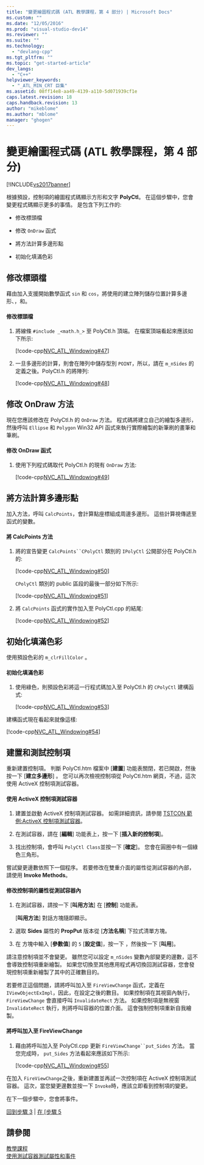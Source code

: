 ```yaml
---
title: "變更繪圖程式碼 (ATL 教學課程，第 4 部分) | Microsoft Docs"
ms.custom: ""
ms.date: "12/05/2016"
ms.prod: "visual-studio-dev14"
ms.reviewer: ""
ms.suite: ""
ms.technology: 
  - "devlang-cpp"
ms.tgt_pltfrm: ""
ms.topic: "get-started-article"
dev_langs: 
  - "C++"
helpviewer_keywords: 
  - "_ATL_MIN_CRT 巨集"
ms.assetid: 08ff14e8-aa49-4139-a110-5d071939cf1e
caps.latest.revision: 18
caps.handback.revision: 13
author: "mikeblome"
ms.author: "mblome"
manager: "ghogen"
---
```

# 變更繪圖程式碼 (ATL 教學課程，第 4 部分)
[!INCLUDE[vs2017banner](../assembler/inline/includes/vs2017banner.md)]

根據預設，控制項的繪圖程式碼顯示方形和文字 **PolyCtl**。  在這個步驟中，您會變更程式碼顯示更多的事情。  是包含下列工作的:  
  
-   修改標頭檔  
  
-   修改 `OnDraw` 函式  
  
-   將方法計算多邊形點  
  
-   初始化填滿色彩  
  
## 修改標頭檔  
 藉由加入支援開始數學函式 `sin` 和 `cos`，將使用的建立陣列儲存位置計算多邊形、，和。  
  
#### 修改標頭檔  
  
1.  將線條 `#include _<math.h_>` 至 PolyCtl.h 頂端。  在檔案頂端看起來應該如下所示:  
  
     [!code-cpp[NVC_ATL_Windowing#47](../atl/codesnippet/CPP/changing-the-drawing-code-atl-tutorial-part-4_1.cpp)]  
  
2.  一旦多邊形的計算，則會在陣列中儲存型別 `POINT`，所以，請在 `m_nSides` 的定義之後。PolyCtl.h 的將陣列:  
  
     [!code-cpp[NVC_ATL_Windowing#48](../atl/codesnippet/CPP/changing-the-drawing-code-atl-tutorial-part-4_2.h)]  
  
## 修改 OnDraw 方法  
 現在您應該修改在 PolyCtl.h 的 `OnDraw` 方法。  程式碼將建立自己的繪製多邊形，然後呼叫 `Ellipse` 和 `Polygon` Win32 API 函式來執行實際繪製的新筆刷的畫筆和筆刷。  
  
#### 修改 OnDraw 函式  
  
1.  使用下列程式碼取代 PolyCtl.h 的現有 `OnDraw` 方法:  
  
     [!code-cpp[NVC_ATL_Windowing#49](../atl/codesnippet/CPP/changing-the-drawing-code-atl-tutorial-part-4_3.cpp)]  
  
## 將方法計算多邊形點  
 加入方法，呼叫 `CalcPoints`，會計算點座標組成周邊多邊形。  這些計算視傳遞至函式的變數。  
  
#### 將 CalcPoints 方法  
  
1.  將的宣告變更 `CalcPoints``CPolyCtl` 類別的 `IPolyCtl` 公開部分在 PolyCtl.h 的:  
  
     [!code-cpp[NVC_ATL_Windowing#50](../atl/codesnippet/CPP/changing-the-drawing-code-atl-tutorial-part-4_4.h)]  
  
     `CPolyCtl` 類別的 public 區段的最後一部分如下所示:  
  
     [!code-cpp[NVC_ATL_Windowing#51](../atl/codesnippet/CPP/changing-the-drawing-code-atl-tutorial-part-4_5.h)]  
  
2.  將 `CalcPoints` 函式的實作加入至 PolyCtl.cpp 的結尾:  
  
     [!code-cpp[NVC_ATL_Windowing#52](../atl/codesnippet/CPP/changing-the-drawing-code-atl-tutorial-part-4_6.cpp)]  
  
## 初始化填滿色彩  
 使用預設色彩的 `m_clrFillColor` 。  
  
#### 初始化填滿色彩  
  
1.  使用綠色，則預設色彩將這一行程式碼加入至 PolyCtl.h 的 `CPolyCtl` 建構函式:  
  
     [!code-cpp[NVC_ATL_Windowing#53](../atl/codesnippet/CPP/changing-the-drawing-code-atl-tutorial-part-4_7.h)]  
  
 建構函式現在看起來就像這樣:  
  
 [!code-cpp[NVC_ATL_Windowing#54](../atl/codesnippet/CPP/changing-the-drawing-code-atl-tutorial-part-4_8.h)]  
  
## 建置和測試控制項  
 重新建置控制項。  判斷 PolyCtl.htm 檔案中 \[**建置**\] 功能表關閉，若已開啟，然後按一下 \[**建立多邊形**\] 。  您可以再次檢視控制項從 PolyCtl.htm 網頁，不過，這次使用 ActiveX 控制項測試容器。  
  
#### 使用 ActiveX 控制項測試容器  
  
1.  建置並啟動 ActiveX 控制項測試容器。  如需詳細資訊，請參閱 [TSTCON 範例:ActiveX 控制項測試容器](../top/visual-cpp-samples.md)。  
  
2.  在測試容器，請在 \[**編輯**\] 功能表上，按一下 \[**插入新的控制項**\]。  
  
3.  找出控制項，會呼叫 `PolyCtl Class`並按一下 \[**確定**\]。  您會在圓圈中有一個綠色三角形。  
  
 嘗試變更邊數依照下一個程序。  若要修改在雙重介面的屬性從測試容器的內部，請使用 **Invoke Methods**。  
  
#### 修改控制項的屬性從測試容器內  
  
1.  在測試容器，請按一下 \[**叫用方法**\] 在 \[**控制**\] 功能表。  
  
     \[**叫用方法**\] 對話方塊隨即顯示。  
  
2.  選取 **Sides** 屬性的 **PropPut** 版本從 \[**方法名稱**\] 下拉式清單方塊。  
  
3.  在  方塊中輸入 \[**參數值**\] 的 `5` \[**設定值**\]，按一下 ，然後按一下 \[**叫用**\]。  
  
 請注意控制項並不會變更。  雖然您可以設定 `m_nSides` 變數內部變更的邊數，這不會導致控制項重新繪製。  如果您切換至其他應用程式再切換回測試容器，您會發現控制項重新繪製了其中的正確數目的。  
  
 若要修正這個問題，請將呼叫加入至 `FireViewChange` 函式，定義在 `IViewObjectExImpl`，因此，在設定之後的數目。  如果控制項在其視窗內執行， `FireViewChange` 會直接呼叫 `InvalidateRect` 方法。  如果控制項是無視窗 `InvalidateRect` 執行，則將呼叫容器的位置介面。  這會強制控制項重新自我繪製。  
  
#### 將呼叫加入至 FireViewChange  
  
1.  藉由將呼叫加入至 PolyCtl.cpp 更新 `FireViewChange``put_Sides` 方法。  當您完成時， `put_Sides` 方法看起來應該如下所示:  
  
     [!code-cpp[NVC_ATL_Windowing#55](../atl/codesnippet/CPP/changing-the-drawing-code-atl-tutorial-part-4_9.cpp)]  
  
 在加入 `FireViewChange`之後，重新建置並再試一次控制項在 ActiveX 控制項測試容器。  這次，當您變更邊數並按一下 `Invoke`時，應該立即看到控制項的變更。  
  
 在下一個步驟中，您會將事件。  
  
 [回到步驟 3](../atl/adding-a-property-to-the-control-atl-tutorial-part-3.md) &#124; [在 &#91;步驟 5](../atl/adding-an-event-atl-tutorial-part-5.md)  
  
## 請參閱  
 [教學課程](../atl/active-template-library-atl-tutorial.md)   
 [使用測試容器測試屬性和事件](../mfc/testing-properties-and-events-with-test-container.md)